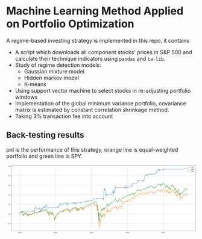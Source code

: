 # Machine Learning Method Applied on Portfolio Optimization

A regime-based investing strategy is implemented in this repo, it contains

- A script which downloads all component stocks' prices in S&P 500 and calculate their technique indicators using `pandas` and `ta-lib`.
- Study of regime detection models:
  - Gaussian mixture model
  - Hidden markov model
  - K-means
- Using support vector machine to select stocks in re-adjusting portfolio windows
- Implementation of the global minimum variance portfolio, covariance matrix is estimated by constant correlation shrinkage method.
- Taking 3% transaction fee into account

## Back-testing results

pnl is the performance of this strategy, orange line is equal-weighted portfolio and green line is SPY.

![](docs/pics/backtest2.png)
